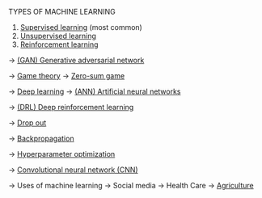 TYPES OF MACHINE LEARNING
1. [Supervised learning](https://en.wikipedia.org/wiki/Supervised_learning) (most common)
2. [Unsupervised learning](https://en.wikipedia.org/wiki/Unsupervised_learning)
3. [Reinforcement learning](https://en.wikipedia.org/wiki/Reinforcement_learning)

-> [(GAN) Generative adversarial network](https://en.wikipedia.org/wiki/Generative_adversarial_network)

-> [Game theory](https://en.wikipedia.org/wiki/Game_theory)
  -> [Zero-sum game](https://en.wikipedia.org/wiki/Zero-sum_game)

-> [Deep learning](https://en.wikipedia.org/wiki/Deep_learning)
  -> [(ANN) Artificial neural networks](https://en.wikipedia.org/wiki/Artificial_neural_network)

-> [(DRL) Deep reinforcement learning](https://en.wikipedia.org/wiki/Deep_reinforcement_learning)

-> [Drop out](https://en.wikipedia.org/wiki/Dropout_(neural_networks))

-> [Backpropagation](https://en.wikipedia.org/wiki/Backpropagation)

-> [Hyperparameter optimization](https://en.wikipedia.org/wiki/Hyperparameter_optimization)

-> [Convolutional neural network (CNN)](https://en.wikipedia.org/wiki/Convolutional_neural_network)

-> Uses of machine learning 
  -> Social media
  -> Health Care
  -> [Agriculture](http://scholar.google.com/scholar?q=machine+learning+in+agriculture&hl=en&as_sdt=0&as_vis=1&oi=scholart)
